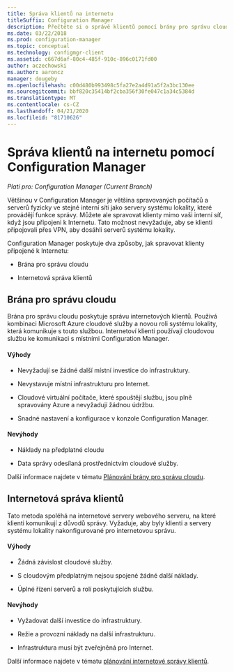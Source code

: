 ```yaml
---
title: Správa klientů na internetu
titleSuffix: Configuration Manager
description: Přečtěte si o správě klientů pomocí brány pro správu cloudu a internetové správy klientů v Configuration Manager.
ms.date: 03/22/2018
ms.prod: configuration-manager
ms.topic: conceptual
ms.technology: configmgr-client
ms.assetid: c667d6af-80c4-485f-910c-896c0171fd00
author: aczechowski
ms.author: aaroncz
manager: dougeby
ms.openlocfilehash: c00d480b993498c5fa27e2a4d91a5f2a3bc130ee
ms.sourcegitcommit: bbf820c35414bf2cba356f30fe047c1a34c5384d
ms.translationtype: MT
ms.contentlocale: cs-CZ
ms.lasthandoff: 04/21/2020
ms.locfileid: "81710626"
---
```

# <a name="manage-clients-on-the-internet-with-configuration-manager"></a>Správa klientů na internetu pomocí Configuration Manager

*Platí pro: Configuration Manager (Current Branch)*

Většinou v Configuration Manager je většina spravovaných počítačů a serverů fyzicky ve stejné interní síti jako servery systému lokality, které provádějí funkce správy. Můžete ale spravovat klienty mimo vaši interní síť, když jsou připojeni k Internetu. Tato možnost nevyžaduje, aby se klienti připojovali přes VPN, aby dosáhli serverů systému lokality.

Configuration Manager poskytuje dva způsoby, jak spravovat klienty připojené k Internetu:

-   Brána pro správu cloudu

-   Internetová správa klientů


## <a name="cloud-management-gateway"></a>Brána pro správu cloudu

Brána pro správu cloudu poskytuje správu internetových klientů. Používá kombinaci Microsoft Azure cloudové služby a novou roli systému lokality, která komunikuje s touto službou. Internetoví klienti používají cloudovou službu ke komunikaci s místními Configuration Manager.

#### <a name="advantages"></a>Výhody  

-   Nevyžadují se žádné další místní investice do infrastruktury.  

-   Nevystavuje místní infrastrukturu pro Internet.  

-   Cloudové virtuální počítače, které spouštějí službu, jsou plně spravovány Azure a nevyžadují žádnou údržbu.  

-   Snadné nastavení a konfigurace v konzole Configuration Manager.  

#### <a name="disadvantages"></a>Nevýhody  

-   Náklady na předplatné cloudu  

-   Data správy odesílaná prostřednictvím cloudové služby.  

Další informace najdete v tématu [Plánování brány pro správu cloudu](cmg/plan-cloud-management-gateway.md).  



## <a name="internet-based-client-management"></a>Internetová správa klientů

Tato metoda spoléhá na internetové servery webového serveru, na které klienti komunikují z důvodů správy. Vyžaduje, aby byly klienti a servery systému lokality nakonfigurované pro internetovou správu.

#### <a name="advantages"></a>Výhody  

-   Žádná závislost cloudové služby.  

-   S cloudovým předplatným nejsou spojené žádné další náklady.  

-   Úplné řízení serverů a rolí poskytujících službu.  

#### <a name="disadvantages"></a>Nevýhody  

-   Vyžadovat další investice do infrastruktury.  

-   Režie a provozní náklady na další infrastrukturu.  

-   Infrastruktura musí být zveřejněná pro Internet.  

Další informace najdete v tématu [plánování internetové správy klientů](plan-internet-based-client-management.md).  
